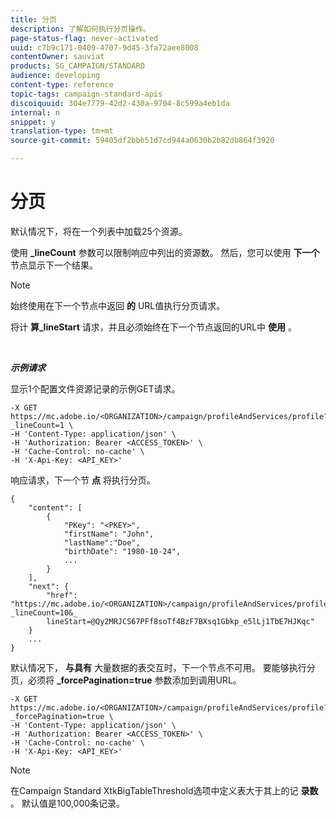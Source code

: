 ```yaml
---
title: 分页
description: 了解如何执行分页操作。
page-status-flag: never-activated
uuid: c7b9c171-0409-4707-9d45-3fa72aee8008
contentOwner: sauviat
products: SG_CAMPAIGN/STANDARD
audience: developing
content-type: reference
topic-tags: campaign-standard-apis
discoiquuid: 304e7779-42d2-430a-9704-8c599a4eb1da
internal: n
snippet: y
translation-type: tm+mt
source-git-commit: 59405df2bbb51d7cd944a0630b2b82db864f3920

---
```



# 分页

默认情况下，将在一个列表中加载25个资源。

使用 **_lineCount** 参数可以限制响应中列出的资源数。  然后，您可以使用 **下一个** 节点显示下一个结果。

>[!NOTE]
>
>始终使用在下一个节点中返回 **的** URL值执行分页请求。
>
>将计 **算_lineStart** 请求，并且必须始终在下一个节点返回的URL中 **使用** 。

<br/>

***示例请求&#x200B;***

显示1个配置文件资源记录的示例GET请求。

```
-X GET https://mc.adobe.io/<ORGANIZATION>/campaign/profileAndServices/profile?_lineCount=1 \
-H 'Content-Type: application/json' \
-H 'Authorization: Bearer <ACCESS_TOKEN>' \
-H 'Cache-Control: no-cache' \
-H 'X-Api-Key: <API_KEY>'
```

响应请求，下一个节 **点** 将执行分页。

```
{
    "content": [
        {
            "PKey": "<PKEY>",
            "firstName": "John",
            "lastName":"Doe",
            "birthDate": "1980-10-24",
            ...
        }
    ],
    "next": {
        "href": "https://mc.adobe.io/<ORGANIZATION>/campaign/profileAndServices/profile/email?_lineCount=10&_
        lineStart=@Qy2MRJCS67PFf8soTf4BzF7BXsq1Gbkp_e5lLj1TbE7HJKqc"
    }
    ...
}
```

默认情况下， **与具有** 大量数据的表交互时，下一个节点不可用。 要能够执行分页，必须将 **_forcePagination=true** 参数添加到调用URL。

```
-X GET https://mc.adobe.io/<ORGANIZATION>/campaign/profileAndServices/profile?_forcePagination=true \
-H 'Content-Type: application/json' \
-H 'Authorization: Bearer <ACCESS_TOKEN>' \
-H 'Cache-Control: no-cache' \
-H 'X-Api-Key: <API_KEY>'
```

>[!NOTE]
>
>在Campaign Standard XtkBigTableThreshold选项中定义表大于其上的记 **录数** 。 默认值是100,000条记录。
